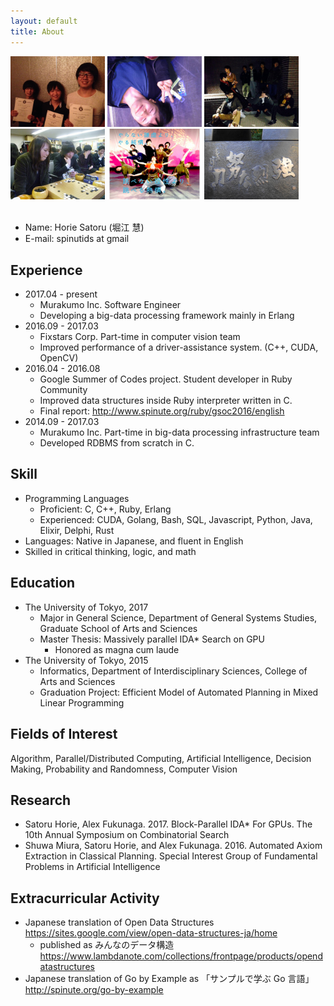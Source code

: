 ```yaml
---
layout: default
title: About
---
```


<div class="home">
<img src="image/pin.JPG" width='30%' height='auto'>
<img src="image/works01.jpg" width="30%" height="auto">
<img src="image/works02.jpg" width="30%" height="auto">
<img src="image/works04.jpg" width="30%" height="auto">
<img src="image/works05.jpeg" width="30%" height="auto">
<img src="image/works07.jpg" width="30%" height="auto">
</div>

<br>

* Name: Horie Satoru (堀江 慧)
* E-mail: spinutids at gmail

## Experience
* 2017.04 - present
  * Murakumo Inc. Software Engineer
  * Developing a big-data processing framework mainly in Erlang
* 2016.09 - 2017.03
  * Fixstars Corp. Part-time in computer vision team
  * Improved performance of a driver-assistance system. (C++, CUDA, OpenCV)
* 2016.04 - 2016.08
  * Google Summer of Codes project. Student developer in Ruby Community
  * Improved data structures inside Ruby interpreter written in C.
  * Final report: <http://www.spinute.org/ruby/gsoc2016/english>
* 2014.09 - 2017.03
  * Murakumo Inc. Part-time in big-data processing infrastructure team
  * Developed RDBMS from scratch in C.

## Skill
* Programming Languages
  * Proficient: C, C++, Ruby, Erlang
  * Experienced: CUDA, Golang, Bash, SQL, Javascript, Python, Java, Elixir, Delphi, Rust
* Languages: Native in Japanese, and fluent in English
* Skilled in critical thinking, logic, and math

## Education
* The University of Tokyo, 2017
  * Major in General Science, Department of General Systems Studies, Graduate School of Arts and Sciences
  * Master Thesis: Massively parallel IDA\* Search on GPU
    * Honored as magna cum laude
* The University of Tokyo, 2015
  * Informatics, Department of Interdisciplinary Sciences, College of Arts and Sciences
  * Graduation Project: Efficient Model of Automated Planning in Mixed Linear Programming

## Fields of Interest
Algorithm, Parallel/Distributed Computing, Artificial Intelligence, Decision Making, Probability and Randomness, Computer Vision

## Research
* Satoru Horie, Alex Fukunaga. 2017. Block-Parallel IDA\* For GPUs. The 10th Annual Symposium on Combinatorial Search
* Shuwa Miura, Satoru Horie, and Alex Fukunaga. 2016. Automated Axiom Extraction in Classical Planning. Special Interest Group of Fundamental Problems in Artificial Intelligence

## Extracurricular Activity
* Japanese translation of Open Data Structures <https://sites.google.com/view/open-data-structures-ja/home>
  * published as みんなのデータ構造 <https://www.lambdanote.com/collections/frontpage/products/opendatastructures>
* Japanese translation of Go by Example as 「サンプルで学ぶ Go 言語」 <http://spinute.org/go-by-example>
